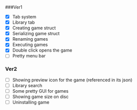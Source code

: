 ###Ver1
- [X] Tab system
- [X] Library tab
- [X] Creating game struct
- [X] Serializing game struct
- [X] Renaming games
- [X] Executing games
- [X] Double click opens the game
- [ ] Pretty menu bar

### Ver2
- [ ] Showing preview icon for the game (referenced in its json)
- [ ] Library search
- [ ] Some pretty GUI for games
- [ ] Showing game size on disc
- [ ] Uninstalling game